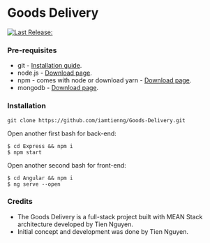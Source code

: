# Goods Delivery
[![Last Release:]()](https://github.com/iamtienng/Goods-Delivery/releases)

### Pre-requisites
* git - [Installation guide](https://git-scm.com/book/en/v2/Getting-Started-Installing-Git).
* node.js - [Download page](https://nodejs.org/en/download/).
* npm - comes with node or download yarn - [Download page](https://yarnpkg.com/lang/en/docs/install).
* mongodb - [Download page](https://www.mongodb.com/download-center/community).

### Installation 
``` 
git clone https://github.com/iamtienng/Goods-Delivery.git
``` 
Open another first bash for back-end:
``` 
$ cd Express && npm i
$ npm start
``` 
Open another second bash for front-end:
``` 
$ cd Angular && npm i
$ ng serve --open
``` 

### Credits 
- The Goods Delivery is a full-stack project built with MEAN Stack architecture developed by Tien Nguyen.
- Initial concept and development was done by Tien Nguyen.
